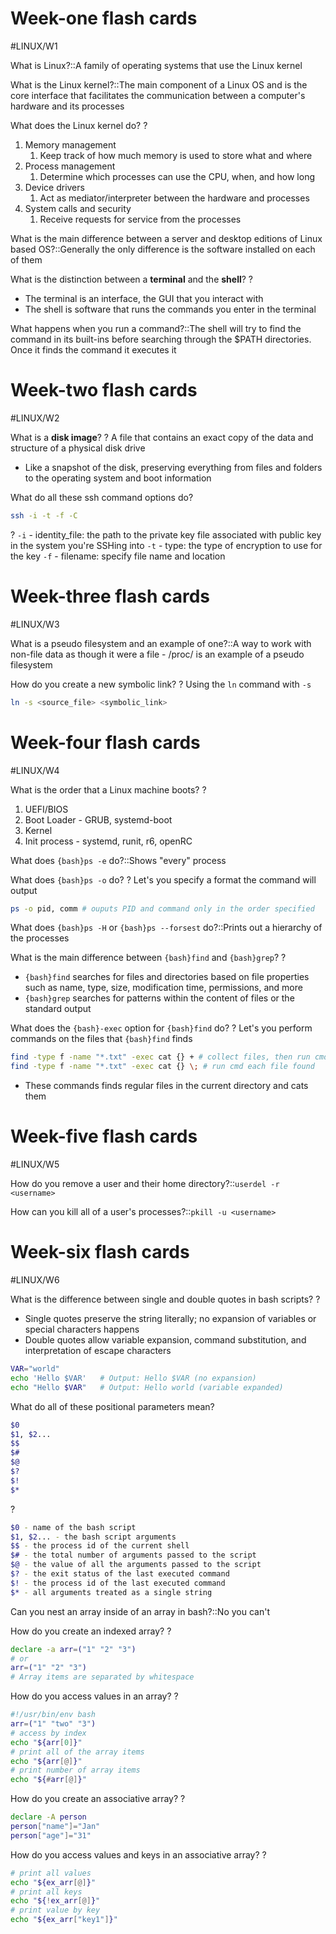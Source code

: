
# Week-one flash cards
#LINUX/W1 


What is Linux?::A family of operating systems that use the Linux kernel
<!--SR:!2024-10-21,1,230-->

What is the Linux kernel?::The main component of a Linux OS and is the core interface that facilitates the communication between a computer's hardware and its processes
<!--SR:!2024-10-21,1,230-->

What does the Linux kernel do?
?
1. Memory management
	1. Keep track of how much memory is used to store what and where
2. Process management
	1. Determine which processes can use the CPU, when, and how long
3. Device drivers
	1. Act as mediator/interpreter between the hardware and processes
4. System calls and security
	1. Receive requests for service from the processes
<!--SR:!2024-10-21,1,230-->

What is the main difference between a server and desktop editions of Linux based OS?::Generally the only difference is the software installed on each of them
<!--SR:!2024-10-21,1,230-->

What is the distinction between a **terminal** and the **shell**?
?
- The terminal is an interface, the GUI that you interact with
- The shell is software that runs the commands you enter in the terminal
<!--SR:!2024-10-21,1,230-->

What happens when you run a command?::The shell will try to find the command in its built-ins before searching through the $PATH directories. Once it finds the command it executes it
<!--SR:!2024-10-21,1,222-->
# Week-two flash cards
#LINUX/W2 

What is a **disk image**?
?
A file that contains an exact copy of the data and structure of a physical disk drive
- Like a snapshot of the disk, preserving everything from files and folders to the operating system and boot information
<!--SR:!2024-10-21,1,222-->


What do all these ssh command options do?
```bash
ssh -i -t -f -C
```
?
`-i` - identity_file: the path to the private key file associated with public key in the system you're SSHing into
`-t` - type: the type of encryption to use for the key
`-f` - filename: specify file name and location


# Week-three flash cards
#LINUX/W3 

What is a pseudo filesystem and an example of one?::A way to work with non-file data as though it were a file - /proc/ is an example of a pseudo filesystem

How do you create a new symbolic link?
?
Using the `ln` command with `-s`
```bash
ln -s <source_file> <symbolic_link>
```

# Week-four flash cards
#LINUX/W4 

What is the order that a Linux machine boots?
?
1. UEFI/BIOS
2. Boot Loader - GRUB, systemd-boot
3. Kernel
4. Init process - systemd, runit, r6, openRC

What does `{bash}ps -e` do?::Shows "every" process

What does `{bash}ps -o` do?
?
Let's you specify a format the command will output
```bash
ps -o pid, comm # ouputs PID and command only in the order specified
```

What does `{bash}ps -H` or `{bash}ps --forsest` do?::Prints out a hierarchy of the processes

What is the main difference between `{bash}find` and `{bash}grep`?
?
- `{bash}find` searches for files and directories based on file properties such as name, type, size, modification time, permissions, and more
- `{bash}grep` searches for patterns within the content of files or the standard output

What does the `{bash}-exec` option for `{bash}find` do?
?
Let's you perform commands on the files that `{bash}find` finds
```bash
find -type f -name "*.txt" -exec cat {} + # collect files, then run cmd
find -type f -name "*.txt" -exec cat {} \; # run cmd each file found
```
- These commands finds regular files in the current directory and cats them

# Week-five flash cards
#LINUX/W5 

How do you remove a user and their home directory?::`userdel -r <username>`

How can you kill all of a user's processes?::`pkill -u <username>`

# Week-six flash cards
#LINUX/W6

What is the difference between single and double quotes in bash scripts?
?
- Single quotes preserve the string literally; no expansion of variables or special characters happens
- Double quotes allow variable expansion, command substitution, and interpretation of escape characters
```bash
VAR="world"
echo 'Hello $VAR'   # Output: Hello $VAR (no expansion)
echo "Hello $VAR"   # Output: Hello world (variable expanded)
```

What do all of these positional parameters mean?
```bash
$0
$1, $2...
$$
$#
$@
$?
$!
$*
```
?
```bash
$0 - name of the bash script
$1, $2... - the bash script arguments
$$ - the process id of the current shell
$# - the total number of arguments passed to the script
$@ - the value of all the arguments passed to the script
$? - the exit status of the last executed command
$! - the process id of the last executed command
$* - all arguments treated as a single string
```

Can you nest an array inside of an array in bash?::No you can't

How do you create an indexed array?
?
```bash
declare -a arr=("1" "2" "3")
# or
arr=("1" "2" "3")
# Array items are separated by whitespace
```

How do you access values in an array?
?
```bash
#!/usr/bin/env bash
arr=("1" "two" "3")
# access by index
echo "${arr[0]}"
# print all of the array items
echo "${arr[@]}"
# print number of array items
echo "${#arr[@]}"
```

How do you create an associative array?
?
```bash
declare -A person
person["name"]="Jan"
person["age"]="31"
```

How do you access values and keys in an associative array?
?
```bash
# print all values
echo "${ex_arr[@]}"
# print all keys
echo "${!ex_arr[@]}"
# print value by key
echo "${ex_arr["key1"]}"
```




